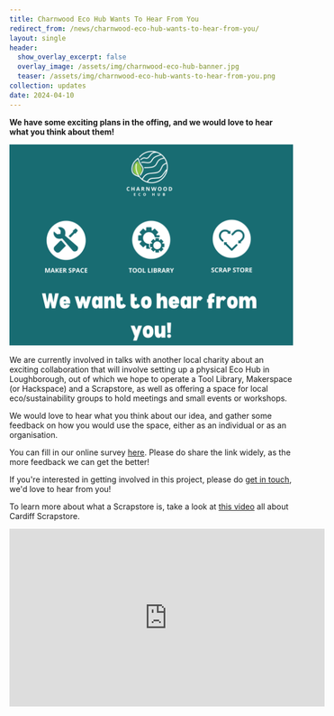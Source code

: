 ```yaml
---
title: Charnwood Eco Hub Wants To Hear From You
redirect_from: /news/charnwood-eco-hub-wants-to-hear-from-you/
layout: single
header:
  show_overlay_excerpt: false
  overlay_image: /assets/img/charnwood-eco-hub-banner.jpg
  teaser: /assets/img/charnwood-eco-hub-wants-to-hear-from-you.png
collection: updates
date: 2024-04-10
---
```


**We have some exciting plans in the offing, and we would love to hear what you think about them!**

![We want to hear from you!](/assets/img/charnwood-eco-hub-wants-to-hear-from-you.png)

We are currently involved in talks with another local charity about an exciting collaboration that will involve setting up a physical Eco Hub in Loughborough, out of which we hope to operate a Tool Library, Makerspace (or Hackspace) and a Scrapstore, as well as offering a space for local eco/sustainability groups to hold meetings and small events or workshops.

We would love to hear what you think about our idea, and gather some feedback on how you would use the space, either as an individual or as an organisation.

You can fill in our online survey [here](https://docs.google.com/forms/d/e/1FAIpQLSeunNy8gA1OsdnYPz8d7KdB6WS-FWnLnyFCXdhRkUbLU5cR7A/viewform). Please do share the link widely, as the more feedback we can get the better!

If you're interested in getting involved in this project, please do [get in touch](/contact), we'd love to hear from you!

To learn more about what a Scrapstore is, take a look at [this video](https://www.youtube.com/watch?v=btab31yZy2A) all about Cardiff Scrapstore.

<iframe width="560" height="315" src="https://www.youtube.com/embed/btab31yZy2A?si=WRLECXF6HEjqf-Y7" title="YouTube video player" frameborder="0" allow="accelerometer; autoplay; clipboard-write; encrypted-media; gyroscope; picture-in-picture; web-share" referrerpolicy="strict-origin-when-cross-origin" allowfullscreen></iframe>


